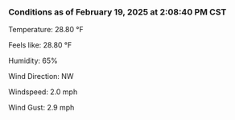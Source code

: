 ### Conditions as of February 19, 2025 at 2:08:40 PM CST 

Temperature: 28.80 &deg;F

Feels like: 28.80 &deg;F

Humidity: 65%

Wind Direction: NW

Windspeed: 2.0 mph

Wind Gust: 2.9 mph

